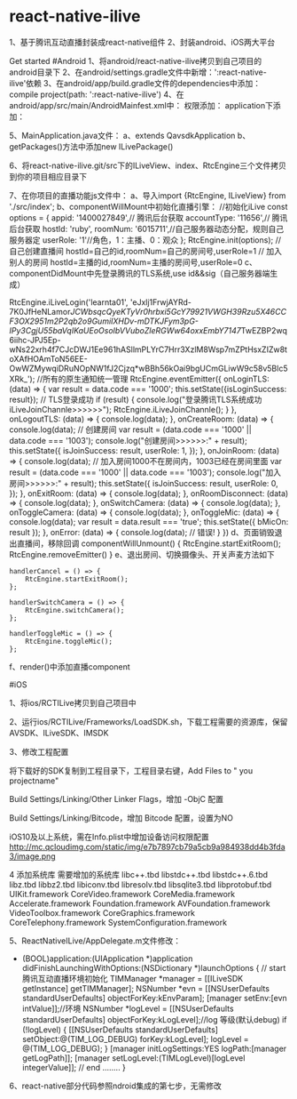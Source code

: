 # react-native-ilive
1、基于腾讯互动直播封装成react-native组件
2、封装android、iOS两大平台

Get started
#Android
1、将android/react-native-ilive拷贝到自己项目的android目录下
2、在android/settings.gradle文件中新增：':react-native-ilive'依赖
3、在android/app/build.gradle文件的dependencies中添加：
compile project(path: ':react-native-ilive')
4、在android/app/src/main/AndroidMainfest.xml中：
权限添加：
    <uses-permission android:name="android.permission.ACCESS_COARSE_LOCATION" />
    <uses-permission android:name="android.permission.ACCESS_FINE_LOCATION" />
    <uses-permission android:name="android.permission.ACCESS_NETWORK_STATE" />
    <uses-permission android:name="android.permission.ACCESS_WIFI_STATE" />
    <uses-permission android:name="android.permission.CAMERA" />
    <uses-permission android:name="android.permission.CHANGE_NETWORK_STATE" />
    <uses-permission android:name="android.permission.CHANGE_WIFI_STATE" />
    <uses-permission android:name="android.permission.MANAGE_ACCOUNTS" />
    <uses-permission android:name="android.permission.GET_ACCOUNTS" />
    <uses-permission android:name="android.permission.GET_TASKS" />
    <uses-permission android:name="android.permission.INTERNET" />
    <uses-permission android:name="android.permission.MODIFY_AUDIO_SETTINGS" />
    <uses-permission android:name="android.permission.READ_LOGS" />
    <uses-permission android:name="android.permission.READ_PHONE_STATE" />
    <uses-permission android:name="android.permission.RECEIVE_BOOT_COMPLETED" />
    <uses-permission android:name="android.permission.RECORD_AUDIO" />
    <uses-permission android:name="android.permission.VIBRATE" />
    <uses-permission android:name="android.permission.WAKE_LOCK" />
    <uses-permission android:name="android.permission.WRITE_EXTERNAL_STORAGE" />
    <uses-permission android:name="android.permission.BLUETOOTH" />
    <uses-permission android:name="android.permission.BLUETOOTH_ADMIN" />
    <uses-permission android:name="android.permission.BROADCAST_STICKY" />
    <uses-permission android:name="android.permission.READ_EXTERNAL_STORAGE" />
    <uses-permission android:name="android.permission.MOUNT_UNMOUNT_FILESYSTEMS" />
    <uses-permission android:name="android.permission.SYSTEM_ALERT_WINDOW" />
application下添加：
<provider
            android:name="android.support.v4.content.FileProvider"
            android:authorities="com.tencent.qcloud.suixinbo.fileProvider"
            android:exported="false"
            android:grantUriPermissions="true">
            <meta-data
                android:name="android.support.FILE_PROVIDER_PATHS"
                android:resource="@xml/file_paths" />
    </provider>

5、MainApplication.java文件：
  a、extends QavsdkApplication
  b、getPackages()方法中添加new ILivePackage()

6、将react-native-ilive.git/src下的ILiveView、index、RtcEngine三个文件拷贝到你的项目相应目录下

7、在你项目的直播功能js文件中：
  a、导入import {RtcEngine, ILiveView} from './src/index';
  b、componentWillMount中初始化直播引擎：
  //初始化iLive
        const options = {
            appid: '1400027849',// 腾讯后台获取
            accountType: '11656',// 腾讯后台获取
            hostId: 'ruby',
            roomNum: '6015711',//自己服务器动态分配，规则自己服务器定
            userRole: '1'//角色，1：主播、0：观众
        };
        RtcEngine.init(options);
  // 自己创建直播间 hostId=自己的id,roomNum=自己的房间号,userRole=1
    // 加入别人的房间 hostId=主播的id,roomNum=主播的房间号,userRole=0
c、componentDidMount中先登录腾讯的TLS系统,use id&&sig（自己服务器端生成）

RtcEngine.iLiveLogin('learnta01', 'eJxlj1FrwjAYRd-7K0JfHeNLamor*JCWbsqcQyeKTyVr0hrbxi5GcY79921VWGH39Rzu5X46CCF3OX2951m2P2qb2o9GumiIXHDv-mDTKJFym3pG-IPy3CgjU55baVqIKaUEoOsoIbVVuboZleRGWw64oxxEmbY7147*TwEZBP2wq6iihc-JPJ5Ep-wNs22xrh4f7CJcDWJ1Ee961hASllmPLYrC7Hrr3XzlM8Wsp7mZPtHsxZIZw8toXAfHOAmToN56EE-OwWZMywqiDRuNOpNW1fJ2Cjzq*wBBh56kOai9bgUCmGLiwW9c58v5Blc5XRk_');
//所有的原生通知统一管理
RtcEngine.eventEmitter({
            onLoginTLS: (data) => {
                var result = data.code === '1000';
                this.setState({isLoginSuccess: result});
                // TLS登录成功
                if (result) {
                    console.log("登录腾讯TLS系统成功iLiveJoinChannle>>>>>>");
                    RtcEngine.iLiveJoinChannle();
                }
            },
            onLogoutTLS: (data) => {
                console.log(data);
            },
            onCreateRoom: (data) => {
                console.log(data);
                // 创建房间
                var result = (data.code === '1000' || data.code === '1003');
                console.log("创建房间>>>>>>:" + result);
                this.setState({
                    isJoinSuccess: result,
                    userRole: 1,
                });
            },
            onJoinRoom: (data) => {
                console.log(data);
                // 加入房间1000不在房间内，1003已经在房间里面
                var result = (data.code === '1000' || data.code === '1003');
                console.log("加入房间>>>>>>:" + result);
                this.setState({
                    isJoinSuccess: result,
                    userRole: 0,
                });
            },
            onExitRoom: (data) => {
                console.log(data);
            },
            onRoomDisconnect: (data) => {
                console.log(data);
            },
            onSwitchCamera: (data) => {
                console.log(data);
            },
            onToggleCamera: (data) => {
                console.log(data);
            },
            onToggleMic: (data) => {
                console.log(data);
                var result = data.result === 'true';
                this.setState({
                    bMicOn: result
                });
            },
            onError: (data) => {
                console.log(data);
                // 错误!
            }
        })
d、页面销毁退出直播间，移除回调
componentWillUnmount() {
        RtcEngine.startExitRoom();
        RtcEngine.removeEmitter()
    }
e、退出房间、切换摄像头、开关声麦方法如下

    handlerCancel = () => {
        RtcEngine.startExitRoom();
    };

    handlerSwitchCamera = () => {
        RtcEngine.switchCamera();
    };

    handlerToggleMic = () => {
        RtcEngine.toggleMic();
    };
f、render()中添加直播component
<ILiveView showVideoView={true}/>

#iOS

1、将ios/RCTILive拷贝到自己项目中

2、运行ios/RCTILive/Frameworks/LoadSDK.sh，下载工程需要的资源库，保留AVSDK、ILiveSDK、IMSDK

3、修改工程配置

  将下载好的SDK复制到工程目录下，工程目录右键，Add Files to " you projectname"

  Build Settings/Linking/Other Linker Flags，增加 -ObjC 配置

  Build Settings/Linking/Bitcode，增加 Bitcode 配置，设置为NO

  iOS10及以上系统，需在Info.plist中增加设备访问权限配置
  http://mc.qcloudimg.com/static/img/e7b7897cb79a5cb9a984938dd4b3fda3/image.png


4 添加系统库
    需要增加的系统库
    libc++.tbd
    libstdc++.tbd
    libstdc++.6.tbd
    libz.tbd
    libbz2.tbd
    libiconv.tbd
    libresolv.tbd
    libsqlite3.tbd
    libprotobuf.tbd
    UIKit.framework
    CoreVideo.framework
    CoreMedia.framework
    Accelerate.framework
    Foundation.framework
    AVFoundation.framework
    VideoToolbox.framework
    CoreGraphics.framework
    CoreTelephony.framework
    SystemConfiguration.framework

5、ReactNativeILive/AppDelegate.m文件修改：

- (BOOL)application:(UIApplication *)application didFinishLaunchingWithOptions:(NSDictionary *)launchOptions
{
  // start 腾讯互动直播环境初始化
  TIMManager *manager = [[ILiveSDK getInstance] getTIMManager];
  NSNumber *evn = [[NSUserDefaults standardUserDefaults] objectForKey:kEnvParam];
  [manager setEnv:[evn intValue]];//环境
  NSNumber *logLevel = [[NSUserDefaults standardUserDefaults] objectForKey:kLogLevel];//log 等级(默认debug)
  if (!logLevel)
  {
    [[NSUserDefaults standardUserDefaults] setObject:@(TIM_LOG_DEBUG) forKey:kLogLevel];
    logLevel = @(TIM_LOG_DEBUG);
  }
  [manager initLogSettings:YES logPath:[manager getLogPath]];
  [manager setLogLevel:(TIMLogLevel)[logLevel integerValue]];
  // end
  ........
}

6、react-native部分代码参照ndroid集成的第七步，无需修改
